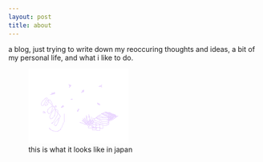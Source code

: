 ```yaml
---
layout: post
title: about
---
```


a blog, just trying to write down my reoccuring thoughts and ideas, a bit of my personal life, and what i like to do.

<figure>
  <img alt="happy face, pink blossom leafs, staircase, and a bit of nature" src="/assets/images/seeing.png" />
  <figcaption>
    this is what it looks like in japan
  </figcaption>
</figure>